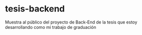 # tesis-backend
Muestra al público del proyecto de Back-End de la tesis que estoy desarrollando como mi trabajo de graduación
